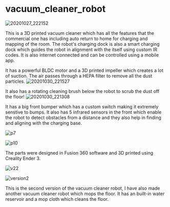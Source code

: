 # vacuum_cleaner_robot

![20201027_222152](https://user-images.githubusercontent.com/97425422/177093066-a7bcce14-1cc6-42c9-81d5-1d51cd86204e.jpg)

This is a 3D printed vacuum cleaner which has all the features that the commercial one has including auto return to home for charging and mapping of the room. The robot's charging dock is also a smart charging dock which guides the robot in alignment with the itself using custom IR codes. It is also internet connected and can be controlled using a mobile app.

It has a powerful BLDC motor and a 3D printed impeller which creates a lot of suction. The air passes through a HEPA filter to remove all the dust particles.
![20201030_221527](https://user-images.githubusercontent.com/97425422/177093633-e26cd1f0-eaa9-4222-bb79-aa025270d79a.jpg)

It also has a rotating cleaning brush below the robot to scrub the dust off the floor!
![20201030_221308](https://user-images.githubusercontent.com/97425422/177093610-c3d2bada-a3cf-4112-bfd4-5ddefc781b57.jpg)

It has a big front bumper which has a custom switch making it extremely senstive to bumps. It also has 5 infrared sensors in the front which enable the robot to detect obstacles from a distance and they also help in finding and aligning with the charging base.

![p7](https://user-images.githubusercontent.com/97425422/177093946-13247630-fd46-48d2-b66b-aae597bda415.PNG)

![p10](https://user-images.githubusercontent.com/97425422/177093954-06476d66-9f3a-4ec6-bed6-9eb3b2101fb4.PNG)

The parts were designed in Fusion 360 software and 3D printed using Creality Ender 3.

![v22](https://user-images.githubusercontent.com/97425422/177094245-bdc5d39e-a322-4421-bb8f-d679c74167cd.PNG)

![version2](https://user-images.githubusercontent.com/97425422/177094253-efb0e7ca-d304-44b6-9749-d2c392a4ccf2.PNG)

This is the second version of the vacuum cleaner robot, I have also made another vacuum cleaner robot which mops the floor. It has an built-in water reservoir and a mop cloth which cleans the floor.


